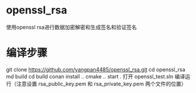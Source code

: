 # openssl_rsa
使用openssl rsa进行数据加密解密和生成签名和验证签名

# 编译步骤
git clone https://github.com/yangpan4485/openssl_rsa.git
cd openssl_rsa
md build
cd build
conan install ..
cmake ..
start .
打开 openssl_test.sln 编译运行（注意设置 rsa_public_key.pem 和 rsa_private_key.pem 两个文件的位置）
